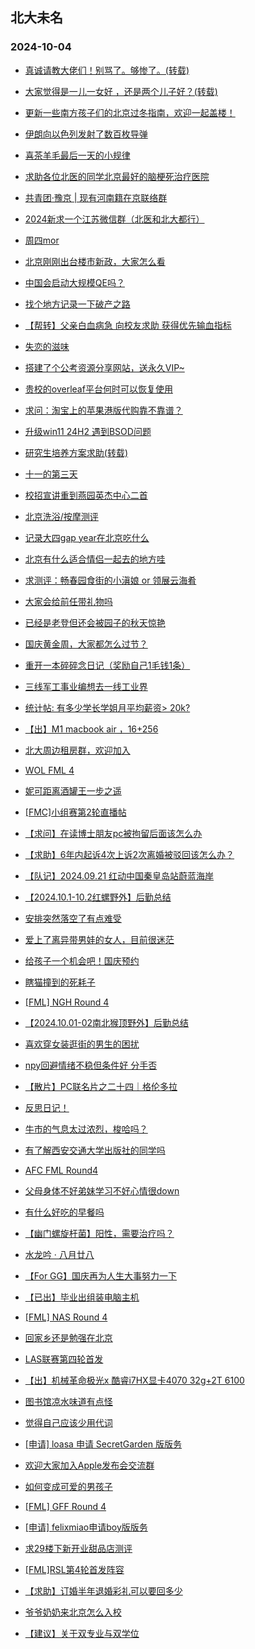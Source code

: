 ## 北大未名 
### 2024-10-04

+ [真诚请教大佬们！别骂了。够惨了。(转载)](https://bbs.pku.edu.cn/v2/post-read.php?bid=1&threadid=18854163)

+ [大家觉得是一儿一女好 ，还是两个儿子好？(转载)](https://bbs.pku.edu.cn/v2/post-read.php?bid=1&threadid=18854290)

+ [更新一些南方孩子们的北京过冬指南，欢迎一起盖楼！](https://bbs.pku.edu.cn/v2/post-read.php?bid=1431&threadid=18854011)

+ [伊朗向以色列发射了数百枚导弹](https://bbs.pku.edu.cn/v2/post-read.php?bid=155&threadid=18853984)

+ [喜茶羊毛最后一天的小规律](https://bbs.pku.edu.cn/v2/post-read.php?bid=1431&threadid=18854075)

+ [求助各位北医的同学北京最好的脑梗死治疗医院](https://bbs.pku.edu.cn/v2/post-read.php?bid=138&threadid=18851088)

+ [共青团·豫京 | 现有河南籍在京联络群](https://bbs.pku.edu.cn/v2/post-read.php?bid=477&threadid=18321181)

+ [2024新求一个江苏微信群（北医和北大都行）](https://bbs.pku.edu.cn/v2/post-read.php?bid=451&threadid=18834810)

+ [周四mor](https://bbs.pku.edu.cn/v2/post-read.php?bid=468&threadid=18854225)

+ [北京刚刚出台楼市新政，大家怎么看](https://bbs.pku.edu.cn/v2/post-read.php?bid=468&threadid=18853691)

+ [中国会启动大规模QE吗？](https://bbs.pku.edu.cn/v2/post-read.php?bid=249&threadid=18824185)

+ [找个地方记录一下破产之路](https://bbs.pku.edu.cn/v2/post-read.php?bid=249&threadid=18807557)

+ [【帮转】父亲白血病急 向校友求助 获得优先输血指标](https://bbs.pku.edu.cn/v2/post-read.php?bid=244&threadid=18854017)

+ [失恋的滋味](https://bbs.pku.edu.cn/v2/post-read.php?bid=55&threadid=18853730)

+ [搭建了个公考资源分享网站，送永久VIP~](https://bbs.pku.edu.cn/v2/post-read.php?bid=209&threadid=18850101)

+ [贵校的overleaf平台何时可以恢复使用](https://bbs.pku.edu.cn/v2/post-read.php?bid=35&threadid=18854044)

+ [求问：淘宝上的苹果港版代购靠不靠谱？](https://bbs.pku.edu.cn/v2/post-read.php?bid=488&threadid=18854374)

+ [升级win11 24H2 遇到BSOD问题](https://bbs.pku.edu.cn/v2/post-read.php?bid=1361&threadid=18854333)

+ [研究生培养方案求助(转载)](https://bbs.pku.edu.cn/v2/post-read.php?bid=338&threadid=18854267)

+ [十一的第三天](https://bbs.pku.edu.cn/v2/post-read.php?bid=251&threadid=18854273)

+ [校招宣讲重到燕园英杰中心二首](https://bbs.pku.edu.cn/v2/post-read.php?bid=80&threadid=18852678)

+ [北京洗浴/按摩测评](https://bbs.pku.edu.cn/v2/post-read.php?bid=354&threadid=18854104)

+ [记录大四gap year在北京吃什么](https://bbs.pku.edu.cn/v2/post-read.php?bid=90&threadid=18854100)

+ [北京有什么适合情侣一起去的地方哇](https://bbs.pku.edu.cn/v2/post-read.php?bid=354&threadid=18854320)

+ [求测评：畅春园食街的小滇娘 or 领展云海肴](https://bbs.pku.edu.cn/v2/post-read.php?bid=90&threadid=18854314)

+ [大家会给前任带礼物吗](https://bbs.pku.edu.cn/v2/post-read.php?bid=36&threadid=18848241)

+ [已经是老登但还会被园子的秋天惊艳](https://bbs.pku.edu.cn/v2/post-read.php?bid=103&threadid=18854309)

+ [国庆黄金周，大家都怎么过节？](https://bbs.pku.edu.cn/v2/post-read.php?bid=103&threadid=18854051)

+ [重开一本碎碎念日记（奖励自己1毛钱1条）](https://bbs.pku.edu.cn/v2/post-read.php?bid=361&threadid=18762501)

+ [三线军工事业编想去一线工业界](https://bbs.pku.edu.cn/v2/post-read.php?bid=99&threadid=18853798)

+ [统计帖: 有多少学长学姐月平均薪资> 20k?](https://bbs.pku.edu.cn/v2/post-read.php?bid=99&threadid=18853226)

+ [【出】M1 macbook air ，16+256](https://bbs.pku.edu.cn/v2/post-read.php?bid=71&threadid=18853789)

+ [北大周边租房群，欢迎加入](https://bbs.pku.edu.cn/v2/post-read.php?bid=230&threadid=18852318)

+ [WOL FML 4](https://bbs.pku.edu.cn/v2/post-read.php?bid=519&threadid=18854310)

+ [妮可距离酒罐王一步之遥](https://bbs.pku.edu.cn/v2/post-read.php?bid=643&threadid=18854085)

+ [[FMC]小组赛第2轮直播帖](https://bbs.pku.edu.cn/v2/post-read.php?bid=519&threadid=18853987)

+ [【求问】在读博士朋友pc被拘留后面该怎么办](https://bbs.pku.edu.cn/v2/post-read.php?bid=301&threadid=18853813)

+ [【求助】6年内起诉4次上诉2次离婚被驳回该怎么办？](https://bbs.pku.edu.cn/v2/post-read.php?bid=301&threadid=18853460)

+ [【队记】2024.09.21 红动中国秦皇岛站蔚蓝海岸](https://bbs.pku.edu.cn/v2/post-read.php?bid=952&threadid=18854210)

+ [【2024.10.1-10.2红螺野外】后勤总结](https://bbs.pku.edu.cn/v2/post-read.php?bid=224&threadid=18854280)

+ [安排突然落空了有点难受](https://bbs.pku.edu.cn/v2/post-read.php?bid=690&threadid=18854169)

+ [爱上了离异带男娃的女人，目前很迷茫](https://bbs.pku.edu.cn/v2/post-read.php?bid=690&threadid=18848600)

+ [给孩子一个机会吧！国庆预约](https://bbs.pku.edu.cn/v2/post-read.php?bid=438&threadid=18854005)

+ [瞎猫撞到的死耗子](https://bbs.pku.edu.cn/v2/post-read.php?bid=361&threadid=18835604)

+ [[FML] NGH Round 4](https://bbs.pku.edu.cn/v2/post-read.php?bid=519&threadid=18854412)

+ [【2024.10.01-02南北猴顶野外】后勤总结](https://bbs.pku.edu.cn/v2/post-read.php?bid=224&threadid=18854408)

+ [喜欢穿女装逛街的男生的困扰](https://bbs.pku.edu.cn/v2/post-read.php?bid=690&threadid=18848460)

+ [npy回避情绪不稳但条件好 分手否](https://bbs.pku.edu.cn/v2/post-read.php?bid=55&threadid=18854422)

+ [【散片】PC联名片之二十四｜格伦多拉](https://bbs.pku.edu.cn/v2/post-read.php?bid=1367&threadid=18853830)

+ [反思日记！](https://bbs.pku.edu.cn/v2/post-read.php?bid=361&threadid=18681447)

+ [牛市的气息太过浓烈，梭哈吗？](https://bbs.pku.edu.cn/v2/post-read.php?bid=249&threadid=18852086)

+ [有了解西安交通大学出版社的同学吗](https://bbs.pku.edu.cn/v2/post-read.php?bid=99&threadid=18854257)

+ [AFC FML Round4](https://bbs.pku.edu.cn/v2/post-read.php?bid=519&threadid=18854431)

+ [父母身体不好弟妹学习不好心情很down](https://bbs.pku.edu.cn/v2/post-read.php?bid=690&threadid=18854424)

+ [有什么好吃的早餐吗](https://bbs.pku.edu.cn/v2/post-read.php?bid=1431&threadid=18826247)

+ [【幽门螺旋杆菌】阳性，需要治疗吗？](https://bbs.pku.edu.cn/v2/post-read.php?bid=244&threadid=18854438)

+ [水龙吟 · 八月廿八](https://bbs.pku.edu.cn/v2/post-read.php?bid=80&threadid=18854443)

+ [【For GG】国庆再为人生大事努力一下](https://bbs.pku.edu.cn/v2/post-read.php?bid=167&threadid=18853683)

+ [【已出】毕业出组装电脑主机](https://bbs.pku.edu.cn/v2/post-read.php?bid=71&threadid=18789115)

+ [[FML] NAS Round 4](https://bbs.pku.edu.cn/v2/post-read.php?bid=519&threadid=18854436)

+ [回家乡还是勉强在北京](https://bbs.pku.edu.cn/v2/post-read.php?bid=99&threadid=18852405)

+ [LAS联赛第四轮首发](https://bbs.pku.edu.cn/v2/post-read.php?bid=519&threadid=18854451)

+ [【出】机械革命极光x 酷睿i7HX显卡4070 32g+2T 6100](https://bbs.pku.edu.cn/v2/post-read.php?bid=71&threadid=18854456)

+ [图书馆凉水味道有点怪](https://bbs.pku.edu.cn/v2/post-read.php?bid=138&threadid=18852283)

+ [觉得自己应该少用代词](https://bbs.pku.edu.cn/v2/post-read.php?bid=251&threadid=18854462)

+ [[申请] loasa 申请 SecretGarden 版版务](https://bbs.pku.edu.cn/v2/post-read.php?bid=751&threadid=18854467)

+ [欢迎大家加入Apple发布会交流群](https://bbs.pku.edu.cn/v2/post-read.php?bid=488&threadid=18842645)

+ [如何变成可爱的男孩子](https://bbs.pku.edu.cn/v2/post-read.php?bid=52&threadid=18852221)

+ [[FML] GFF Round 4](https://bbs.pku.edu.cn/v2/post-read.php?bid=519&threadid=18854469)

+ [[申请] felixmiao申请boy版版务](https://bbs.pku.edu.cn/v2/post-read.php?bid=751&threadid=18850072)

+ [求29楼下新开业甜品店测评](https://bbs.pku.edu.cn/v2/post-read.php?bid=1431&threadid=18854490)

+ [[FML]RSL第4轮首发阵容](https://bbs.pku.edu.cn/v2/post-read.php?bid=519&threadid=18854476)

+ [【求助】订婚半年退婚彩礼可以要回多少](https://bbs.pku.edu.cn/v2/post-read.php?bid=301&threadid=18854486)

+ [爷爷奶奶来北京怎么入校](https://bbs.pku.edu.cn/v2/post-read.php?bid=690&threadid=18854470)

+ [【建议】关于双专业与双学位](https://bbs.pku.edu.cn/v2/post-read.php?bid=438&threadid=18854487)

